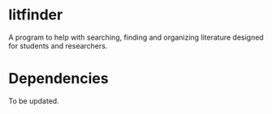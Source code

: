 # litfinder

A program to help with searching, finding and organizing literature designed for students and researchers.

# Dependencies

To be updated.
